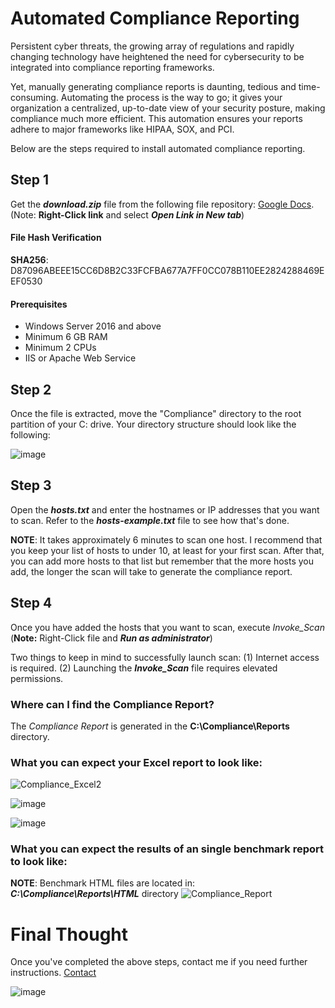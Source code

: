 # Automated Compliance Reporting
Persistent cyber threats, the growing array of regulations and rapidly changing technology have heightened the need for cybersecurity to be integrated into compliance reporting frameworks.

Yet, manually generating compliance reports is daunting, tedious and time-consuming. Automating the process is the way to go; it gives your organization a centralized, up-to-date view of your security posture, making compliance much more efficient. This automation ensures your reports adhere to major frameworks like HIPAA, SOX, and PCI.  

Below are the steps required to install automated compliance reporting.

## Step 1
Get the **_download.zip_** file from the following file repository: [Google Docs](https://drive.google.com/file/d/1peL3pvwwmRnpRccKjUtYGR2iO6TY4YAr/view?usp=sharing). (Note: **Right-Click link** and select **_Open Link in New tab_**)
#### File Hash Verification
**SHA256**: D87096ABEEE15CC6D8B2C33FCFBA677A7FF0CC078B110EE2824288469EEF0530 
#### Prerequisites
+ Windows Server 2016 and above
+ Minimum 6 GB RAM
+ Minimum 2 CPUs
+ IIS or Apache Web Service

## Step 2
Once the file is extracted, move the "Compliance" directory to the root partition of your C: drive. Your directory structure should look like the following:

![image](https://github.com/peterrod54/Compliance/assets/57069647/6da2efbc-1b16-4db7-ac99-b96e59a20aa8)

## Step 3
Open the **_hosts.txt_** and enter the hostnames or IP addresses that you want to scan. Refer to the **_hosts_-_example.txt_** file to see how that's done.

**NOTE**: It takes approximately 6 minutes to scan one host.  I recommend that you keep your list of hosts to under 10, at least for your first scan.  After that, you can add more hosts to that list but remember that the more hosts you add, the longer the scan will take to generate the compliance report.

## Step 4

Once you have added the hosts that you want to scan, execute _Invoke_Scan_  (**Note:** Right-Click file and **_Run as administrator_**)

Two things to keep in mind to successfully launch scan:
(1) Internet access is required.
(2) Launching the **_Invoke_Scan_** file requires elevated permissions.

### Where can I find the Compliance Report?
The _Compliance Report_ is generated in the **C:\Compliance\Reports** directory.

### What you can expect your Excel report to look like:
![Compliance_Excel2](https://github.com/peterrod54/Compliance/assets/57069647/ff60449b-1d94-4f09-9740-22f7b7fc913f)

![image](https://github.com/peterrod54/Compliance/assets/57069647/66781262-6fea-479a-8575-4b1c3ed57e24)

![image](https://github.com/peterrod54/Compliance/assets/57069647/74423c72-f4e8-4ccf-80a8-07bfe132c54e)


### What you can expect the results of an single benchmark report to look like:
**NOTE**: Benchmark HTML files are located in: **_C:\Compliance\Reports\HTML_** directory
![Compliance_Report](https://github.com/peterrod54/Compliance/assets/57069647/7175933b-f1c1-4b68-b8eb-3745043b0055)



# Final Thought
Once you've completed the above steps, contact me if you need further instructions. [Contact](mailto:peter@variacom.com)

![image](https://github.com/peterrod54/Compliance/assets/57069647/77b36f61-0950-4508-aaf8-2de182c25be2)

